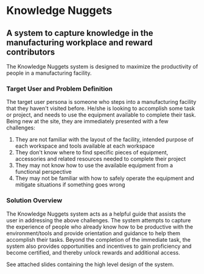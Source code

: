 # Knowledge Nuggets
## A system to capture knowledge in the manufacturing workplace and reward contributors

The Knowledge Nuggets system is designed to maximize the productivity of people in a manufacturing facility.

### Target User and Problem Definition

The target user persona is someone who steps into a manufacturing facility that they haven't visited before. He/she is looking to accomplish some task or project, and needs to use the equipment available to complete their task. Being new at the site, they are immediately presented with a few challenges:

1. They are not familiar with the layout of the facility, intended purpose of each workspace and tools available at each workspace
2. They don't know where to find specific pieces of equipment, accessories and related resources needed to complete their project
3. They may not know how to use the available equipment from a functional perspective
4. They may not be familiar with how to safely operate the equipment and mitigate situations if something goes wrong

### Solution Overview

The Knowledge Nuggets system acts as a helpful guide that assists the user in addressing the above challenges. The system attempts to capture the experience of people who already know how to be productive with the environment/tools and provide orientation and guidance to help them accomplish their tasks. Beyond the completion of the immediate task, the system also provides opportunities and incentives to gain proficiency and become certified, and thereby unlock rewards and additional access.

See attached slides containing the high level design of the system.
